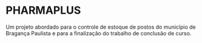 # PHARMAPLUS
Um projeto abordado para o controle de estoque de postos do município de Bragança Paulista e para a finalização do trabalho de conclusão de curso.
